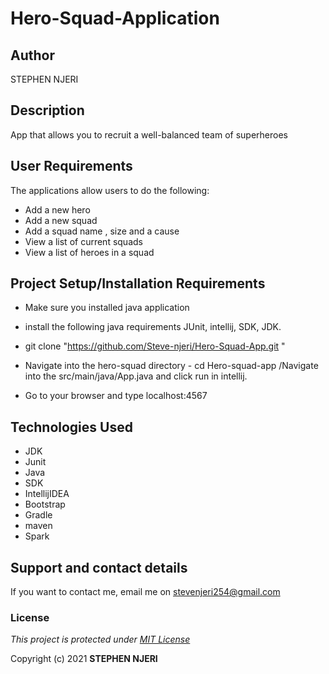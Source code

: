 # Hero-Squad-Application

## Author
STEPHEN NJERI

## Description
App that allows you to recruit a well-balanced team of superheroes

## User Requirements
The applications allow users to do the following:
* Add a new hero
* Add a new squad 
* Add a squad name , size and a cause
* View a list of current squads
* View a list of heroes in a squad

## Project Setup/Installation Requirements
* Make sure you installed java application

* install the following java requirements JUnit, intellij, SDK, JDK.

* git clone "https://github.com/Steve-njeri/Hero-Squad-App.git
"

* Navigate into the hero-squad directory - cd Hero-squad-app /Navigate into the src/main/java/App.java and click run in intellij.

* Go to your browser and type localhost:4567

## Technologies Used
* JDK
* Junit
* Java
* SDK
* IntellijIDEA
* Bootstrap
* Gradle 
* maven
* Spark


## Support and contact details
If you want to contact me, email me on stevenjeri254@gmail.com

### License
*This project is protected under [MIT License](License)*

Copyright (c) 2021 **STEPHEN NJERI**